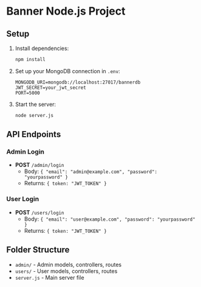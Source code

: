 # Banner Node.js Project

## Setup

1. Install dependencies:
   ```bash
   npm install
   ```
2. Set up your MongoDB connection in `.env`:
   ```env
   MONGODB_URI=mongodb://localhost:27017/bannerdb
   JWT_SECRET=your_jwt_secret
   PORT=5000
   ```
3. Start the server:
   ```bash
   node server.js
   ```

## API Endpoints

### Admin Login
- **POST** `/admin/login`
  - Body: `{ "email": "admin@example.com", "password": "yourpassword" }`
  - Returns: `{ token: "JWT_TOKEN" }`

### User Login
- **POST** `/users/login`
  - Body: `{ "email": "user@example.com", "password": "yourpassword" }`
  - Returns: `{ token: "JWT_TOKEN" }`

## Folder Structure
- `admin/` - Admin models, controllers, routes
- `users/` - User models, controllers, routes
- `server.js` - Main server file 